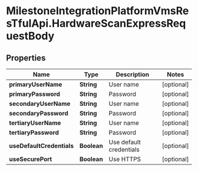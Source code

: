 # MilestoneIntegrationPlatformVmsResTfulApi.HardwareScanExpressRequestBody

## Properties
Name | Type | Description | Notes
------------ | ------------- | ------------- | -------------
**primaryUserName** | **String** | User name | [optional] 
**primaryPassword** | **String** | Password | [optional] 
**secondaryUserName** | **String** | User name | [optional] 
**secondaryPassword** | **String** | Password | [optional] 
**tertiaryUserName** | **String** | User name | [optional] 
**tertiaryPassword** | **String** | Password | [optional] 
**useDefaultCredentials** | **Boolean** | Use default credentials | [optional] 
**useSecurePort** | **Boolean** | Use HTTPS | [optional] 
